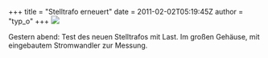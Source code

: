 +++
title = "Stelltrafo erneuert"
date = 2011-02-02T05:19:45Z
author = "typ_o"
+++
![](https://flipdot.org/blog/uploads/IMAG0700.jpg)  
  
Gestern abend: Test des neuen Stelltrafos mit Last. Im großen Gehäuse,
mit eingebautem Stromwandler zur Messung.
